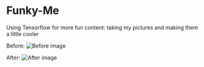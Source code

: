 # Funky-Me

Using Tensorflow for more fun content: taking my pictures and making them a little cooler

Before:
![Before image](input.jpg)

After:
![After image](output.jpg)
